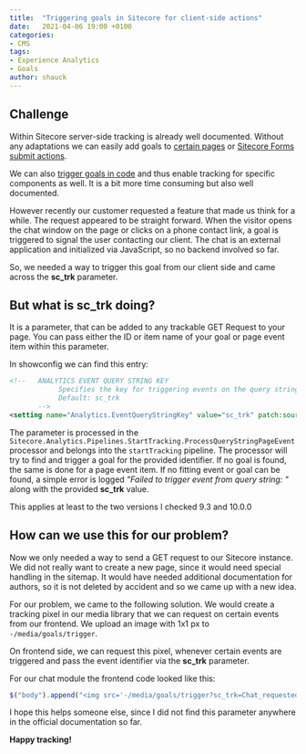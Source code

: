 ```yaml
---
title:  "Triggering goals in Sitecore for client-side actions"
date:   2021-04-06 19:00 +0100
categories:
- CMS
tags:
- Experience Analytics
- Goals
author: shauck
---
```

## Challenge

Within Sitecore server-side tracking is already well documented. Without any adaptations we can easily add goals to [certain pages](https://doc.sitecore.com/users/93/sitecore-experience-platform/en/associate-a-goal-with-an-item.html) or [Sitecore Forms submit actions](https://doc.sitecore.com/users/93/sitecore-experience-platform/en/working-with-submit-actions.html).

We can also [trigger goals in code](https://doc.sitecore.com/developers/93/sitecore-experience-platform/en/triggering-built-in-events.html) and thus enable tracking for specific components as well. It is a bit more time consuming but also well documented. 

However recently our customer requested a feature that made us think for a while. The request appeared to be straight forward. When the visitor opens the chat window on the page or clicks on a phone contact link, a goal is triggered to signal the user contacting our client. The chat is an external application and initialized via JavaScript, so no backend involved so far.

So, we needed a way to trigger this goal from our client side and came across the **sc_trk** parameter.

## But what is sc_trk doing?

It is a parameter, that can be added to any trackable GET Request to your page. You can pass either the ID or item name of your goal or page event item within this parameter.

In showconfig we can find this entry:
```xml
<!--   ANALYTICS EVENT QUERY STRING KEY
            Specifies the key for triggering events on the query string.
            Default: sc_trk
       -->
<setting name="Analytics.EventQueryStringKey" value="sc_trk" patch:source="sitecore.analytics.tracking.config"/>
```
The parameter is processed in the `Sitecore.Analytics.Pipelines.StartTracking.ProcessQueryStringPageEvent` processor and belongs into the `startTracking` pipeline. The processor will try to find and trigger a goal for the provided identifier. If no goal is found, the same is done for a page event item. If no fitting event or goal can be found, a simple error is logged *"Failed to trigger event from query string: "* along with the provided **sc_trk** value.

This applies at least to the two versions I checked 9.3 and 10.0.0 

## How can we use this for our problem?

Now we only needed a way to send a GET request to our Sitecore instance. We did not really want to create a new page, since it would need special handling in the sitemap. It would have needed additional documentation for authors, so it is not deleted by accident and so we came up with a new idea.

For our problem, we came to the following solution. We would create a tracking pixel in our media library that we can request on certain events from our frontend. 
We upload an image with 1x1 px to `-/media/goals/trigger`.

On frontend side, we can request this pixel, whenever certain events are triggered and pass the event identifier via the **sc_trk** parameter.

For our chat module the frontend code looked like this:
```javascript
$("body").append("<img src='-/media/goals/trigger?sc_trk=Chat_requested style='display: none;'></img>")
```
I hope this helps someone else, since I did not find this parameter anywhere in the official documentation so far.

**Happy tracking!**

